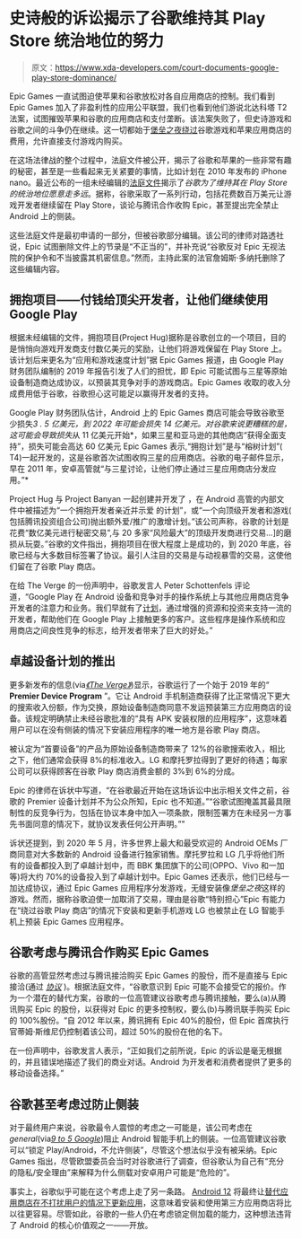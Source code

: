 # 史诗般的诉讼揭示了谷歌维持其 Play Store 统治地位的努力

> 原文：<https://www.xda-developers.com/court-documents-google-play-store-dominance/>

Epic Games 一直试图迫使苹果和谷歌放松对各自应用商店的控制。我们看到 Epic Games 加入了非盈利性的应用公平联盟，我们也看到他们游说北达科塔 T2 法案，试图摧毁苹果和谷歌的应用商店和支付垄断。该法案失败了，但史诗游戏和谷歌之间的斗争仍在继续。这一切都始于[堡垒之夜绕过](https://www.xda-developers.com/fortnite-circumvents-google-play-fees-direct-payment-option/)谷歌游戏和苹果应用商店的费用，允许直接支付游戏内购买。

在这场法律战的整个过程中，法庭文件被公开，揭示了谷歌和苹果的一些非常有趣的秘密，甚至是一些看起来无关紧要的事情，比如计划在 2010 年发布的 iPhone nano。最近公布的一组未经编辑的[法庭文件](https://www.scribd.com/document/520853827/Epic-v-Google-First-Amended-Complaint-for-Injunctive-Relief)揭示了*谷歌为了维持其在 Play Store 的统治地位愿意走多远*。据称，谷歌采取了一系列行动，包括花费数百万美元让游戏开发者继续留在 Play Store，谈论与腾讯合作收购 Epic，甚至提出完全禁止 Android 上的侧装。

这些法庭文件是最初申请的一部分，但被谷歌部分编辑。该公司的律师对路透社 说，Epic 试图删除文件上的节录是“不正当的”，并补充说“谷歌反对 Epic 无视法院的保护令和不当披露其机密信息。”然而，主持此案的法官詹姆斯·多纳托删除了这些编辑内容。

## 拥抱项目——付钱给顶尖开发者，让他们继续使用 Google Play

根据未经编辑的文件，拥抱项目(Project Hug)据称是谷歌创立的一个项目，目的是悄悄向游戏开发商支付数亿美元的奖励，让他们将游戏保留在 Play Store 上。该计划后来更名为“应用和游戏速度计划”据 Epic Games 报道，由 Google Play 财务团队编制的 2019 年报告引发了人们的担忧，即 Epic 可能试图与三星等原始设备制造商达成协议，以预装其竞争对手的游戏商店。Epic Games 收取的收入分成费用低于谷歌，谷歌担心这可能足以赢得开发者的支持。

Google Play 财务团队估计，Android 上的 Epic Games 商店可能会导致谷歌至少损失*3 . 5 亿美元，到 2022 年可能会损失 14 亿美元。对谷歌来说更糟糕的是，这可能会导致损失*从 11 亿美元开始*，如果三星和亚马逊的其他商店“获得全面支持”，损失可能会高达 60 亿美元 Epic Games 表示,“拥抱计划”是与“榕树计划”( T4)一起开发的，这是谷歌首次试图收购三星的应用商店。谷歌的电子邮件显示，早在 2011 年，安卓高管就“与三星讨论，让他们停止通过三星应用商店分发应用。”*

Project Hug 与 Project Banyan 一起创建并开发了 ，在 Android 高管的内部文件中被描述为“一个拥抱开发者亲近并示爱 的计划”，或“一个向顶级开发者和游戏( 包括腾讯投资组合公司)抛出额外爱/推广的激增计划。”该公司声称，谷歌的计划是花费“数亿美元进行秘密交易”,与 20 多家“风险最大”的顶级开发商进行交易...]的磨损从玩耍。”谷歌的文件指出，拥抱项目在很大程度上是成功的，到 2020 年底，谷歌已经与大多数目标签署了协议。最引人注目的交易是与动视暴雪的交易，这使他们留在了谷歌 Play 商店。

在给 The Verge 的一份声明中，谷歌发言人 Peter Schottenfels 评论道，“Google Play 在 Android 设备和竞争对手的操作系统上与其他应用商店竞争开发者的注意力和业务。我们早就有了[计划](https://android-developers.googleblog.com/2021/06/continuing-to-boost-developer-success.html)，通过增强的资源和投资来支持一流的开发者，帮助他们在 Google Play 上接触更多的客户。这些程序是操作系统和应用商店之间良性竞争的标志，给开发者带来了巨大的好处。”

## 卓越设备计划的推出

更多新发布的信息(via[*《The Verge》*](https://www.theverge.com/2021/8/19/22632806/google-epic-premier-device-program-lg-motorola-hmd))显示，谷歌运行了一个始于 2019 年的“ **Premier Device Program** ”。它让 Android 手机制造商获得了比正常情况下更大的搜索收入份额，作为交换，原始设备制造商同意不发运预装第三方应用商店的设备。该规定明确禁止未经谷歌批准的“具有 APK 安装权限的应用程序”，这意味着用户可以在没有侧装的情况下安装应用程序的唯一地方是谷歌 Play 商店。

被认定为“首要设备”的产品为原始设备制造商带来了 12%的谷歌搜索收入，相比之下，他们通常会获得 8%的标准收入。LG 和摩托罗拉得到了更好的待遇；每家公司可以获得顾客在谷歌 Play 商店消费金额的 3%到 6%的分成。

Epic 的律师在诉状中写道，“在谷歌最近开始在这场诉讼中出示相关文件之前，谷歌的 Premier 设备计划并不为公众所知，Epic 也不知道。”“谷歌试图掩盖其最具限制性的反竞争行为，包括在协议本身中加入一项条款，限制签署方在未经另一方事先书面同意的情况下，就协议发表任何公开声明。”"

诉状还提到，到 2020 年 5 月，许多世界上最大和最受欢迎的 Android OEMs 厂商同意对大多数新的 Android 设备进行独家销售。摩托罗拉和 LG 几乎将他们所有的设备都投入到了卓越计划中，而 BBK 集团旗下的公司(OPPO、Vivo 和一加等)将大约 70%的设备投入到了卓越计划中。Epic Games 还表示，他们已经与一加达成协议，通过 Epic Games 应用程序分发游戏，无缝安装像*堡垒之夜*这样的游戏。然而，据称谷歌迫使一加取消了交易，理由是谷歌“特别担心”Epic 有能力在“绕过谷歌 Play 商店”的情况下安装和更新手机游戏 LG 也被禁止在 LG 智能手机上预装 Epic Games 应用程序。

## 谷歌考虑与腾讯合作购买 Epic Games

谷歌的高管显然考虑过与腾讯接洽购买 Epic Games 的股份，而不是直接与 Epic 接洽(通过 [*协议*](https://www.protocol.com/bulletins/google-tencent-epic-games-stake) )。根据法庭文件，“谷歌意识到 Epic 可能不会接受它的报价。作为一个潜在的替代方案，谷歌的一位高管建议谷歌考虑与腾讯接触，要么(a)从腾讯购买 Epic 的股份，以获得对 Epic 的更多控制权，要么(b)与腾讯联手购买 Epic 的 100%股份。“自 2012 年以来，腾讯拥有 Epic 40%的股份，但 Epic 首席执行官蒂姆·斯维尼仍控制着该公司，超过 50%的股份在他的名下。

在一份声明中，谷歌发言人表示，“正如我们之前所说，Epic 的诉讼是毫无根据的，并且错误地描述了我们的商业对话。Android 为开发者和消费者提供了更多的移动设备选择。”

## 谷歌甚至考虑过防止侧装

对于最终用户来说，谷歌最令人震惊的考虑之一可能是，该公司考虑在*general*(via[*9 to 5 Google*](https://9to5google.com/2021/08/19/google-sideloading-lockdown-epic-lawsuit/))阻止 Android 智能手机上的侧装。一位高管建议谷歌可以“锁定 Play/Android，不允许侧装”，尽管这个想法似乎没有被采纳。Epic Games 指出，尽管欧盟委员会当时对谷歌进行了调查，但谷歌认为自己有“充分的隐私/安全理由”来解释为什么侧载对安卓用户可能是“危险的”。

事实上，谷歌似乎可能在这个考虑上走了另一条路。 [Android 12](https://www.xda-developers.com/android-12) 将最终让[替代应用商店在不打扰用户的情况下更新应用](https://www.xda-developers.com/android-12-alternative-app-stores-update-apps-background/)，这意味着安装和使用第三方应用商店将比以往更容易。尽管如此，谷歌的一些人仍在考虑锁定侧加载的能力，这种想法违背了 Android 的核心价值观之一——开放。